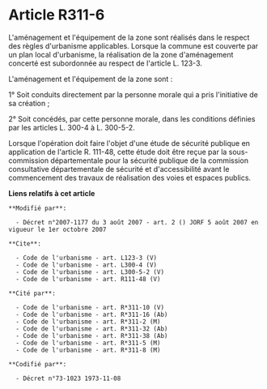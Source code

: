 # Article R311-6

L'aménagement et l'équipement de la zone sont réalisés dans le respect des règles d'urbanisme applicables. Lorsque la commune
est couverte par un plan local d'urbanisme, la réalisation de la zone d'aménagement concerté est subordonnée au respect de
l'article L. 123-3. 

L'aménagement et l'équipement de la zone sont : 

1° Soit conduits directement par la personne morale qui a pris l'initiative de sa création ; 

2° Soit concédés, par cette personne morale, dans les conditions définies par les articles L. 300-4 à L. 300-5-2. 

Lorsque l'opération doit faire l'objet d'une étude de sécurité publique en application de l'article R. 111-48, cette étude
doit être reçue par la sous-commission départementale pour la sécurité publique de la commission consultative départementale
de sécurité et d'accessibilité avant le commencement des travaux de réalisation des voies et espaces publics.

**Liens relatifs à cet article**

	**Modifié par**:

	  - Décret n°2007-1177 du 3 août 2007 - art. 2 () JORF 5 août 2007 en vigueur le 1er octobre 2007

	**Cite**:

	  - Code de l'urbanisme - art. L123-3 (V)
	  - Code de l'urbanisme - art. L300-4 (V)
	  - Code de l'urbanisme - art. L300-5-2 (V)
	  - Code de l'urbanisme - art. R111-48 (V)

	**Cité par**:

	  - Code de l'urbanisme - art. R*311-10 (V)
	  - Code de l'urbanisme - art. R*311-16 (Ab)
	  - Code de l'urbanisme - art. R*311-2 (M)
	  - Code de l'urbanisme - art. R*311-32 (Ab)
	  - Code de l'urbanisme - art. R*311-38 (Ab)
	  - Code de l'urbanisme - art. R*311-5 (M)
	  - Code de l'urbanisme - art. R*311-8 (M)

	**Codifié par**:

	  - Décret n°73-1023 1973-11-08
